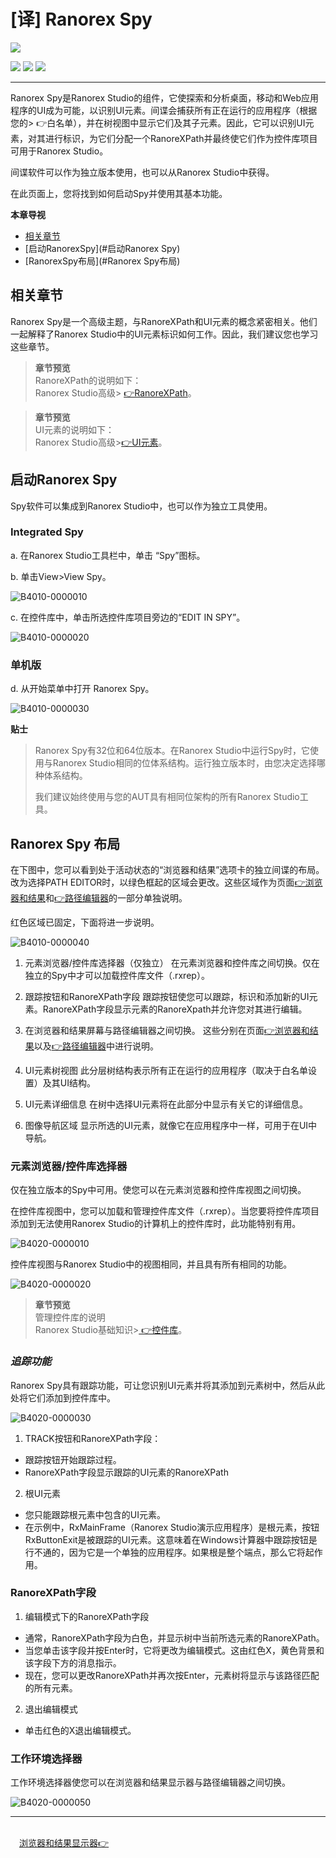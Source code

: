 # [译] Ranorex Spy

[![](https://img.shields.io/badge/OfficialPage-ClickMe-blue.svg?longCache=true&style=flat-square)][0]  

[![](https://img.shields.io/badge/Translator-TaylorTaurus-42B983.svg?longCache=true&style=flat-square)](https://github.com/taylortaurus) 
![](https://img.shields.io/badge/TranslateTime-2018年9月19日-green.svg?longCache=true&style=flat-square)
![](https://img.shields.io/badge/UpdateTime-2019年10月8日-green.svg?longCache=true&style=flat-square)

---

Ranorex Spy是Ranorex Studio的组件，它使探索和分析桌面，移动和Web应用程序的UI成为可能，以识别UI元素。间谍会捕获所有正在运行的应用程序（根据您的> 👉白名单），并在树视图中显示它们及其子元素。因此，它可以识别UI元素，对其进行标识，为它们分配一个RanoreXPath并最终使它们作为控件库项目可用于Ranorex Studio。

间谍软件可以作为独立版本使用，也可以从Ranorex Studio中获得。

在此页面上，您将找到如何启动Spy并使用其基本功能。


**本章导视**

- [相关章节](#相关章节)
- [启动RanorexSpy](#启动Ranorex Spy)
- [RanorexSpy布局](#Ranorex Spy布局)

## 相关章节
Ranorex Spy是一个高级主题，与RanoreXPath和UI元素的概念紧密相关。他们一起解释了Ranorex Studio中的UI元素标识如何工作。因此，我们建议您也学习这些章节。

> **章节预览**               
RanoreXPath的说明如下：                     
Ranorex Studio高级> [👉RanoreXPath][1]。

> **章节预览**               
UI元素的说明如下：              
Ranorex Studio高级>[👉UI元素][2]。

## 启动Ranorex Spy
Spy软件可以集成到Ranorex Studio中，也可以作为独立工具使用。

### **Integrated Spy**
a. 在Ranorex Studio工具栏中，单击 “Spy”图标。

b. 单击View>View Spy。

![B4010-0000010](https://www.ranorex.com/rx-media/rx-user-guide/v9.1/B40/B4010-0000010.png)


c. 在控件库中，单击所选控件库项目旁边的“EDIT IN SPY”。

![B4010-0000020](https://www.ranorex.com/rx-media/rx-user-guide/v9.1/B40/B4010-0000020.png)

### **单机版**
d. 从开始菜单中打开 Ranorex Spy。

![B4010-0000030](https://www.ranorex.com/rx-media/rx-user-guide/v9.1/B40/B4010-0000030.png)

**贴士**
>Ranorex Spy有32位和64位版本。在Ranorex Studio中运行Spy时，它使用与Ranorex Studio相同的位体系结构。运行独立版本时，由您决定选择哪种体系结构。
>
>我们建议始终使用与您的AUT具有相同位架构的所有Ranorex Studio工具。

## Ranorex Spy 布局
在下图中，您可以看到处于活动状态的“浏览器和结果”选项卡的独立间谍的布局。改为选择PATH EDITOR时，以绿色框起的区域会更改。这些区域作为页面[👉浏览器和结果][3]和[👉路径编辑器][4]的一部分单独说明。

红色区域已固定，下面将进一步说明。

![B4010-0000040](https://www.ranorex.com/rx-media/rx-user-guide/v9.1/B40/B4010-0000040.png)

1. 元素浏览器/控件库选择器（仅独立）
在元素浏览器和控件库之间切换。仅在独立的Spy中才可以加载控件库文件（.rxrep）。

2. 跟踪按钮和RanoreXPath字段
跟踪按钮使您可以跟踪，标识和添加新的UI元素。RanoreXPath字段显示元素的RanoreXpath并允许您对其进行编辑。

3. 在浏览器和结果屏幕与路径编辑器之间切换。
这些分别在页面[👉浏览器和结果][3]以及[👉路径编辑器][4]中进行说明。

4. UI元素树视图
此分层树结构表示所有正在运行的应用程序（取决于白名单设置）及其UI结构。

5. UI元素详细信息
在树中选择UI元素将在此部分中显示有关它的详细信息。

6. 图像导航区域
显示所选的UI元素，就像它在应用程序中一样，可用于在UI中导航。

### **元素浏览器/控件库选择器**
仅在独立版本的Spy中可用。使您可以在元素浏览器和控件库视图之间切换。

在控件库视图中，您可以加载和管理控件库文件（.rxrep）。当您要将控件库项目添加到无法使用Ranorex Studio的计算机上的控件库时，此功能特别有用。

![B4020-0000010](https://www.ranorex.com/rx-media/rx-user-guide/v9.1/B40/B4020-0000010.png)

控件库视图与Ranorex Studio中的视图相同，并且具有所有相同的功能。

![B4020-0000020](https://www.ranorex.com/rx-media/rx-user-guide/v9.1/B40/B4020-0000020.png)

>**章节预览**                            
管理控件库的说明                     
Ranorex Studio基础知识>[ 👉控件库][5]。

### ***追踪功能***
Ranorex Spy具有跟踪功能，可让您识别UI元素并将其添加到元素树中，然后从此处将它们添加到控件库中。

![B4020-0000030](https://www.ranorex.com/rx-media/rx-user-guide/v9.1/B40/B4020-0000030.png)

1. TRACK按钮和RanoreXPath字段：

- 跟踪按钮开始跟踪过程。
- RanoreXPath字段显示跟踪的UI元素的RanoreXPath


2. 根UI元素

- 您只能跟踪根元素中包含的UI元素。
- 在示例中，RxMainFrame（Ranorex Studio演示应用程序）是根元素，按钮RxButtonExit是被跟踪的UI元素。这意味着在Windows计算器中跟踪按钮是行不通的，因为它是一个单独的应用程序。如果根是整个端点，那么它将起作用。


### R**anoreXPath字段**

1. 编辑模式下的RanoreXPath字段
- 通常，RanoreXPath字段为白色，并显示树中当前所选元素的RanoreXPath。
- 当您单击该字段并按Enter时，它将更改为编辑模式。这由红色X，黄色背景和该字段下方的消息指示。
- 现在，您可以更改RanoreXPath并再次按Enter，元素树将显示与该路径匹配的所有元素。


2. 退出编辑模式

- 单击红色的X退出编辑模式。


### **工作环境选择器**
工作环境选择器使您可以在浏览器和结果显示器与路径编辑器之间切换。

![B4020-0000050](https://www.ranorex.com/rx-media/rx-user-guide/v9.1/B40/B4020-0000050.png)

---


&emsp;&emsp;&emsp;&emsp;&emsp;&emsp;&emsp;&emsp;&emsp;&emsp;&emsp;&emsp;&emsp;&emsp;&emsp;&emsp;&emsp;&emsp;&emsp;&emsp;&emsp;&emsp;&emsp;&emsp;&emsp;&emsp;&emsp;&emsp;&emsp;&emsp;&emsp;&emsp;&emsp;&emsp;&emsp;&emsp;&emsp;[浏览器和结果显示器👉][6]

[0]: https://www.ranorex.com/help/latest/ranorex-studio-advanced/ranorex-spy/introduction/
[1]: ..\\..\\ranorex-studio-advanced\RanoreXPath/introduction.html
[2]: ..\\..\\ranorex-studio-advanced\UI-elements/introduction.html
[3]:..\\..\\ranorex-studio-advanced/ranorex-spy/ranorex-spy-functions.html
[4]:..\\..\\ranorex-studio-advanced/ranorex-spy/the-path-editor.html
[5]:..\\..\\ranorex-studio-fundamentals/repository/introduction.html
[6]: .\ranorex-spy-functions.html
